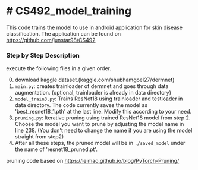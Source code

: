 # # CS492_model_training

This code trains the model to use in android application for skin disease classification.
The application can be found on
https://github.com/junstar98/CS492

### Step by Step Description 
execute the following files in a given order.

0. download kaggle dataset.(kaggle.com/shubhamgoel27/dermnet)
1. ```main.py```: creates trainloader of dermnet and goes through data augmentation. (optional, trainloader is already in data directory)
2. ```model_train3.py```: Trains ResNet18 using trainloader and testloader in data directory. The code currently saves the model as 'best_resnet18_1.pth' at the last line. Modify this according to your need.
3. ```pruning.py```: Iterative pruning using trained ResNet18 model from step 2. Choose the model you want to prune by adjusting the model name in line 238. (You don't need to change the name if you are using the model straight from step2)
4. After all these steps, the pruned model will be in ```./saved_model``` under the name of 'resnet18_pruned.pt'. 


pruning code based on
https://leimao.github.io/blog/PyTorch-Pruning/



